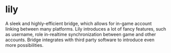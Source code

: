 # lily
A sleek and highly-efficient bridge,
which allows for in-game account linking between many platforms.
Lily introduces a lot of fancy features, such as username,
role in-realtime synchronization between game and other accounts.
Bridge integrates with third party software to introduce even more possibilities. 